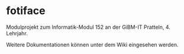 # fotiface
Modulprojekt zum Informatik-Modul 152 an der GiBM-IT Pratteln, 4. Lehrjahr.

Weitere Dokumentationen können unter dem Wiki eingesehen werden.
